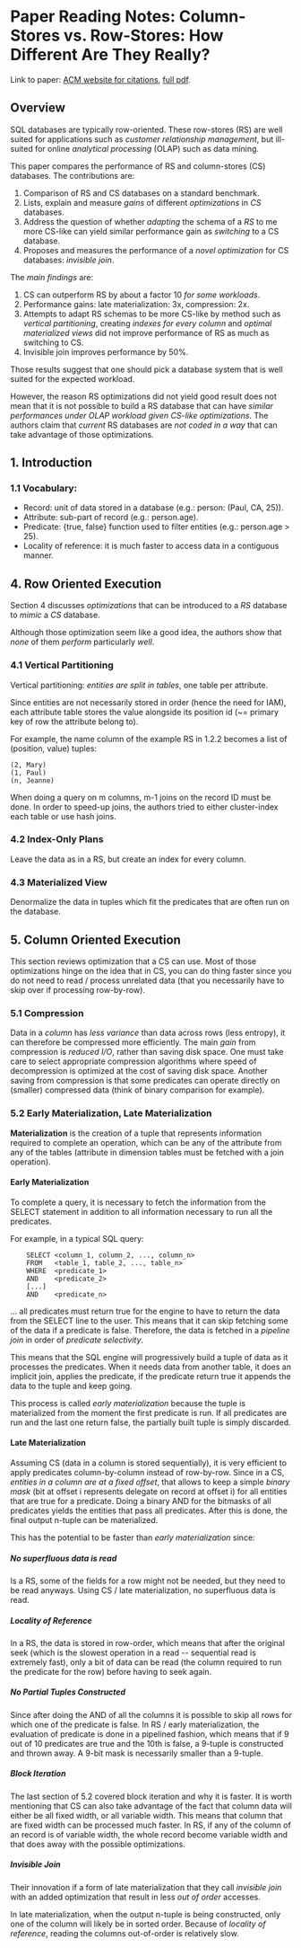 # Paper Reading Notes: Column-Stores vs. Row-Stores: How Different Are They Really?

Link to paper: [ACM website for citations](http://dl.acm.org/citation.cfm?id=1376712), [full pdf](http://db.csail.mit.edu/projects/cstore/abadi-sigmod08.pdf).

## Overview

SQL databases are typically row-oriented. These row-stores (RS) are well suited for applications such as _customer relationship management_, but ill-suited for online _analytical processing_ (OLAP) such as data mining.

This paper compares the performance of RS and column-stores (CS) databases. The contributions are:

1. Comparison of RS and CS databases on a standard benchmark.
2. Lists, explain and measure _gains_ of different _optimizations_ in _CS_ databases.
3. Address the question of whether _adapting_ the schema of a _RS_ to me more CS-like can yield similar performance gain as _switching_ to a CS database.
4. Proposes and measures the performance of a _novel optimization_ for CS databases: _invisible join_.

The _main findings_ are:

1. CS can outperform RS by about a factor 10 _for some workloads_. 
2. Performance gains: late materialization: 3x, compression: 2x.
3. Attempts to adapt RS schemas to be more CS-like by method such as _vertical partitioning_, creating _indexes for every column_ and _optimal materialized views_ did not improve performance of RS as much as switching to CS.
4. Invisible join improves performance by 50%.

Those results suggest that one should pick a database system that is well suited for the expected workload.

However, the reason RS optimizations did not yield good result does not mean that it is not possible to build a RS database that can have _similar performances under OLAP workload given CS-like optimizations_. The authors claim that _current_ RS databases are _not coded in a way_ that can take advantage of those optimizations.

## 1. Introduction

### 1.1 Vocabulary:

- Record: unit of data stored in a database (e.g.: person: (Paul, CA, 25)).
- Attribute: sub-part of record (e.g.: person.age).
- Predicate: {true, false} function used to filter entities (e.g.: person.age > 25).
- Locality of reference: it is much faster to access data in a contiguous manner.

## 4. Row Oriented Execution

Section 4 discusses _optimizations_ that can be introduced to a _RS_ database to _mimic_ a _CS_ database.

Although those optimization seem like a good idea, the authors show that _none_ of them _perform_ particularly _well_.

### 4.1 Vertical Partitioning

Vertical partitioning: _entities are split in tables_, one table per attribute. 

Since entities are not necessarily stored in order (hence the need for IAM), each attribute table stores the value alongside its position id (~= primary key of row the attribute belong to).

For example, the name column of the example RS in 1.2.2 becomes a list of (position, value) tuples:

    (2, Mary)
    (1, Paul)
    (n, Jeanne)

When doing a query on m columns, m-1 joins on the record ID must be done. In order to speed-up joins, the authors tried to either cluster-index each table or use hash joins.

### 4.2 Index-Only Plans

Leave the data as in a RS, but create an index for every column.

### 4.3 Materialized View

Denormalize the data in tuples which fit the predicates that are often run on the database.

## 5. Column Oriented Execution

This section reviews optimization that a CS can use. Most of those optimizations hinge on the idea that in CS, you can do thing faster since you do not need to read / process unrelated data (that you necessarily have to skip over if processing row-by-row).

### 5.1 Compression

Data in a _column_ has _less variance_ than data across rows (less entropy), it can therefore be compressed more efficiently. The main _gain_ from compression is _reduced I/O_, rather than saving disk space. One must take care to select appropriate compression algorithms where speed of decompression is optimized at the cost of saving disk space. Another saving from compression is that some predicates can operate directly on (smaller) compressed data (think of binary comparison for example).

### 5.2 Early Materialization, Late Materialization

**Materialization** is the creation of a tuple that represents information required to complete an operation, which can be any of the attribute from any of the tables (attribute in dimension tables must be fetched with a join operation). 

#### Early Materialization

To complete a query, it is necessary to fetch the information from the SELECT statement in addition to all information necessary to run all the predicates.

For example, in a typical SQL query:

        SELECT <column_1, column_2, ..., column_n>
        FROM   <table_1, table_2, ..., table_n>
        WHERE  <predicate_1>
        AND    <predicate_2>
        [...]
        AND    <predicate_n>

... all predicates must return true for the engine to have to return the data from the SELECT line to the user. This means that it can skip fetching some of the data if a predicate is false. Therefore, the data is fetched in a _pipeline join_ in order of _predicate selectivity_.

This means that the SQL engine will progressively build a tuple of data as it processes the predicates. When it needs data from another table, it does an implicit join, applies the predicate, if the predicate return true it appends the data to the tuple and keep going.

This process is called _early materialization_ because the tuple is materialized from the moment the first predicate is run. If all predicates are run and the last one return false, the partially built tuple is simply discarded.

#### Late Materialization

Assuming CS (data in a column is stored sequentially), it is very efficient to apply predicates column-by-column instead of row-by-row. Since in a CS, _entities in a column are at a fixed offset_, that allows to keep a simple _binary mask_ (bit at offset i represents delegate on record at offset i) for all entities that are true for a predicate. Doing a binary AND for the bitmasks of all predicates yields the entities that pass all predicates. After this is done, the final output n-tuple can be materialized.

This has the potential to be faster than _early materialization_ since:

##### No superfluous data is read

Is a RS, some of the fields for a row might not be needed, but they need to be read anyways. Using CS / late materialization, no superfluous data is read.

##### Locality of Reference

In a RS, the data is stored in row-order, which means that after the original seek (which is the slowest operation in a read -- sequential read is extremely fast), only a bit of data can be read (the column required to run the predicate for the row) before having to seek again. 

##### No Partial Tuples Constructed

Since after doing the AND of all the columns it is possible to skip all rows for which one of the predicate is false. In RS / early materialization, the evaluation of predicate is done in a pipelined fashion, which means that if 9 out of 10 predicates are true and the 10th is false, a 9-tuple is constructed and thrown away. A 9-bit mask is necessarily smaller than a 9-tuple.

##### Block Iteration

The last section of 5.2 covered block iteration and why it is faster. It is worth mentioning that CS can also take advantage of the fact that column data will either be all fixed width, or all variable width. This means that column that are fixed width can be processed much faster. In RS, if any of the column of an record is of variable width, the whole record become variable width and that does away with the possible optimizations.

##### Invisible Join

Their innovation if a form of late materialization that they call _invisible join_ with an added optimization that result in less _out of order_ accesses.

In late materialization, when the output n-tuple is being constructed, only one of the column will likely be in sorted order. Because of _locality of reference_, reading the columns out-of-order is relatively slow.
